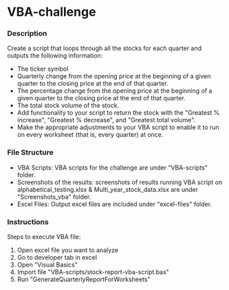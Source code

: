 # VBA-challenge

### Description

Create a script that loops through all the stocks for each quarter and outputs the following information:

- The ticker symbol
- Quarterly change from the opening price at the beginning of a given quarter to the closing price at the end of that quarter.
- The percentage change from the opening price at the beginning of a given quarter to the closing price at the end of that quarter.
- The total stock volume of the stock.
- Add functionality to your script to return the stock with the "Greatest % increase", "Greatest % decrease", and "Greatest total volume".
- Make the appropriate adjustments to your VBA script to enable it to run on every worksheet (that is, every quarter) at once.


### File Structure
- VBA Scripts: VBA scripts for the challenge are under "VBA-scripts" folder.
- Screenshots of the results: screenshots of results running VBA script on alphabetical_testing.xlsx & Multi_year_stock_data.xlsx are under "Screenshots_vba" folder.
- Excel Files: Output excel files are included under "excel-files" folder.

### Instructions
Steps to execute VBA file:
1. Open excel file you want to analyze
2. Go to developer tab in excel
3. Open "Visual Basics"
4. Import file "VBA-scripts/stock-report-vba-script.bas"
5. Run "GenerateQuarterlyReportForWorksheets"

